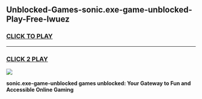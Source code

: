 
## Unblocked-Games-sonic.exe-game-unblocked-Play-Free-lwuez
<h3>
<a href="https://premium76.site?title=sonic.exe-game-unblocked&ref=18A1">CLICK TO PLAY</a></h3>
<hr>

<h3>
<a href="https://premium76.site?title=sonic.exe-game-unblocked&ref=18A1">CLICK 2 PLAY</a>
  
</h3>

<a href="https://premium76.site?title=sonic.exe-game-unblocked&ref=18A1"><img src="https://clearcache.store/games.png"></a>


**sonic.exe-game-unblocked games unblocked: Your Gateway to Fun and Accessible Online Gaming**
